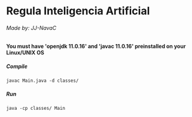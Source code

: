 # Regula Inteligencia Artificial
###### Made by: JJ-NavaC
#### You must have 'openjdk 11.0.16' and 'javac 11.0.16' preinstalled on your Linux/UNIX OS

##### Compile
```console
javac Main.java -d classes/
```
##### Run
```console
java -cp classes/ Main
```